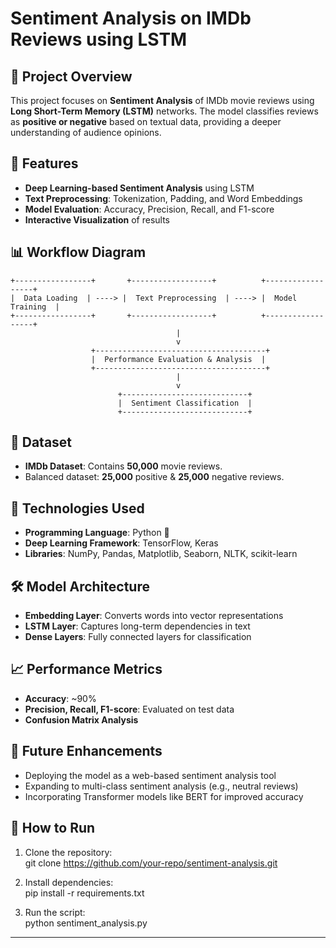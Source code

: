# Sentiment Analysis on IMDb Reviews using LSTM

## 📌 Project Overview
This project focuses on **Sentiment Analysis** of IMDb movie reviews using **Long Short-Term Memory (LSTM)** networks. The model classifies reviews as **positive or negative** based on textual data, providing a deeper understanding of audience opinions.

## 🚀 Features
- **Deep Learning-based Sentiment Analysis** using LSTM
- **Text Preprocessing**: Tokenization, Padding, and Word Embeddings
- **Model Evaluation**: Accuracy, Precision, Recall, and F1-score
- **Interactive Visualization** of results


## 📊 Workflow Diagram


    +-----------------+       +------------------+          +------------------+
    |  Data Loading  | ----> |  Text Preprocessing  | ----> |  Model Training  |
    +-----------------+       +------------------+          +------------------+
                                         |        
                                         v     
                      +--------------------------------------+
                      |  Performance Evaluation & Analysis  |
                      +--------------------------------------+
                                         |
                                         v     
                            +----------------------------+
                            |  Sentiment Classification  |
                            +----------------------------+




## 📂 Dataset
- **IMDb Dataset**: Contains **50,000** movie reviews.
- Balanced dataset: **25,000** positive & **25,000** negative reviews.



## 🔧 Technologies Used
- **Programming Language**: Python 🐍
- **Deep Learning Framework**: TensorFlow, Keras
- **Libraries**: NumPy, Pandas, Matplotlib, Seaborn, NLTK, scikit-learn



## 🛠 Model Architecture
- **Embedding Layer**: Converts words into vector representations
- **LSTM Layer**: Captures long-term dependencies in text
- **Dense Layers**: Fully connected layers for classification



## 📈 Performance Metrics
- **Accuracy**: ~90%
- **Precision, Recall, F1-score**: Evaluated on test data
- **Confusion Matrix Analysis**



## 🎯 Future Enhancements
- Deploying the model as a web-based sentiment analysis tool
- Expanding to multi-class sentiment analysis (e.g., neutral reviews)
- Incorporating Transformer models like BERT for improved accuracy



## 📌 How to Run
1. Clone the repository:  
   git clone https://github.com/your-repo/sentiment-analysis.git
   
2. Install dependencies:  
   pip install -r requirements.txt

3. Run the script:  
   python sentiment_analysis.py
   

---



